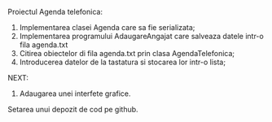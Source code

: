 Proiectul Agenda telefonica:

1. Implementarea clasei Agenda care sa fie serializata;
2. Implementarea programului AdaugareAngajat care salveaza datele intr-o fila agenda.txt
3. Citirea obiectelor di fila agenda.txt prin clasa AgendaTelefonica;
4. Introducerea datelor de la tastatura si stocarea lor intr-o lista;

NEXT:
1. Adaugarea unei interfete grafice.


Setarea unui depozit de cod pe github.